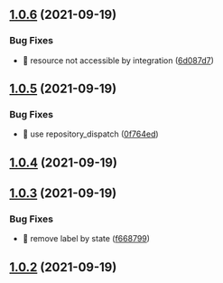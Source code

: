 ## [1.0.6](https://github.com/wow-actions/pr-triage/compare/v1.0.5...v1.0.6) (2021-09-19)


### Bug Fixes

* 🐛 resource not accessible by integration ([6d087d7](https://github.com/wow-actions/pr-triage/commit/6d087d7b5f913958cf58d37abc4bc0a6abd7d7bb))

## [1.0.5](https://github.com/wow-actions/pr-triage/compare/v1.0.4...v1.0.5) (2021-09-19)


### Bug Fixes

* 🐛 use repository_dispatch ([0f764ed](https://github.com/wow-actions/pr-triage/commit/0f764eda7f82c7b41b08e17a425b3188107a2efa))

## [1.0.4](https://github.com/wow-actions/pr-triage/compare/v1.0.3...v1.0.4) (2021-09-19)

## [1.0.3](https://github.com/wow-actions/pr-triage/compare/v1.0.2...v1.0.3) (2021-09-19)


### Bug Fixes

* 🐛 remove label by state ([f668799](https://github.com/wow-actions/pr-triage/commit/f668799330987b598f8bec0d6abbfcfba1a88264))

## [1.0.2](https://github.com/wow-actions/pr-triage/compare/v1.0.1...v1.0.2) (2021-09-19)
